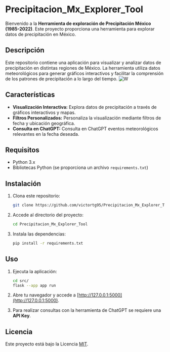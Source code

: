 # Precipitacion_Mx_Explorer_Tool

Bienvenido a la **Herramienta de exploración de Precipitación México (1985-2022)**. Este proyecto proporciona una herramienta para explorar datos de precipitación en México.

## Descripción

Este repositorio contiene una aplicación para visualizar y analizar datos de precipitación en distintas regiones de México. La herramienta utiliza datos meteorológicos para generar gráficos interactivos y facilitar la comprensión de los patrones de precipitación a lo largo del tiempo.
![W](https://github.com/victortg95/Precipitacion_Mx_Explorer_Tool/blob/master/src/static/working.gif)

## Características

- **Visualización Interactiva:** Explora datos de precipitación a través de gráficos interactivos y mapas.
- **Filtros Personalizados:** Personaliza la visualización mediante filtros de fecha y ubicación geográfica.
- **Consulta en ChatGPT:** Consulta en ChatGPT eventos meteorológicos relevantes en la fecha deseada.

## Requisitos

- Python 3.x
- Bibliotecas Python (se proporciona un archivo `requirements.txt`)

## Instalación

1. Clona este repositorio:

    ```bash
    git clone https://github.com/victortg95/Precipitacion_Mx_Explorer_Tool.git
    ```

2. Accede al directorio del proyecto:

    ```bash
    cd Precipitacion_Mx_Explorer_Tool
    ```

3. Instala las dependencias:

    ```bash
    pip install -r requirements.txt
    ```

## Uso

1. Ejecuta la aplicación:

    ```bash
    cd src/
    flask --app app run
    ```

2. Abre tu navegador y accede a [http://127.0.0.1:5000](http://127.0.0.1:5000).

3. Para realizar consultas con la herramienta de ChatGPT se requiere una **API Key**.



## Licencia

Este proyecto está bajo la Licencia [MIT](LICENSE).
